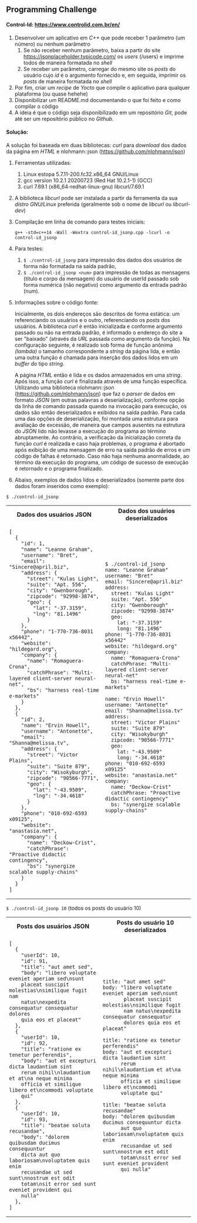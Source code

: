 ## Programming Challenge
#### Control-Id: <https://www.controlid.com.br/en/>

1. Desenvolver um aplicativo em *C++* que pode receber 1 parâmetro (um número) ou 
nenhum parâmetro
    1. Se não receber nenhum parâmetro, baixa a partir do site 
       <https://jsonplaceholder.typicode.com/> os *users* (/users) e imprime todos 
       de maneira formatada no *shell*
    2. Se receber um parâmetro, carregar do mesmo site os *posts* do usuário cujo 
       *id* é o argumento fornecido e, em seguida, imprimir os *posts* de maneira 
       formatada no *shell*
2. Por fim, criar um *recipe* de *Yocto* que compile o aplicativo para qualquer 
   plataforma (ou quase hehehe)
3. Disponibilizar um README.md documentando o que foi feito e como compilar 
   o código
4. A ideia é que o código seja disponibilizado em um repositório *Git*, pode até 
   ser um repositório público no *Github*.

#### Solução:

A solução foi baseada em duas bibliotecas: *curl* para *download* dos dados 
da página em *HTML* e nlohmann::json (<https://github.com/nlohmann/json>)

1. Ferramentas utilizadas:
    1. Linux estopa 5.7.11-200.fc32.x86_64 GNU/Linux
    2. gcc version 10.2.1 20200723 (Red Hat 10.2.1-1) (GCC)
    3. curl 7.69.1 (x86_64-redhat-linux-gnu) libcurl/7.69.1

2. A biblioteca *libcurl* pode ser instalada a partir da ferramenta da sua 
   *distro* *GNU/Linux* preferida (geralmente sob o nome de *libcurl* ou 
   *libcurl-dev*)

3. Compilação em linha de comando para testes iniciais:

    ``g++ -std=c++14 -Wall -Wextra control-id_jsonp.cpp -lcurl -o control-id_jsonp``

4. Para testes:
    1. ``$ ./control-id_jsonp`` para impressão dos dados dos usuários de forma 
       não formatada na saída padrão,
    2. ``$ ./control-id_jsonp <num>`` para impressão de todas as mensagens 
       (título e corpo da mensagem) do usuário de userId passado sob forma 
       numérica (não negativo) como argumento da entrada padrão (num).

5. Informações sobre o código fonte:

    Inicialmente, os dois endereços são descritos de forma estática: um 
    referenciando os usuários e o outro, referenciando os *posts* dos 
    usuários. A biblioteca *curl* é então inicializada e conforme argumento 
    passado ou não na entrada padrão, é informado o endereço do site a ser 
    "baixado" (através da *URL* passada como argumento da função). Na 
    configuração seguinte, é realizado sob forma de função anônima *(lambda)*
    o tamanho correspondente a *string* da página lida, e então uma outra 
    função é chamada para inserção dos dados lidos em um *buffer* do tipo 
    *string*.

    A página *HTML* então é lida e os dados armazenados em uma *string*. Após 
    isso, a função *curl* é finalizada através de uma função específica. 
    Utilizando uma biblioteca nlohmann::json (<https://github.com/nlohmann/json>) 
    que faz o *parser* de dados em formato *JSON* (em outras palavras a 
    deserialização), conforme opção da linha de comando passada quando na 
    invocação para execução, os dados são então deserializados e exibidos na 
    saída padrão. Para cada uma das opções de deserialização, foi montada uma 
    estrutura para avaliação de excessão, de maneira que campos ausentes na 
    estrutura do *JSON* lido não levasse a execução do programa ao término 
    abruptamente. Ao contrário, a verificação da inicialização correta da 
    função *curl* é realizada e caso haja problemas, o programa é abortado 
    após exibição de uma mensagem de erro na saída padrão de erros e um código 
    de falhas é retornado. Caso não haja nenhuma anormalidade, ao término da 
    execução do programa, um código de sucesso de execução é retornado e o 
    programa finalizado.

6. Abaixo, exemplos de dados lidos e deserializados (somente parte dos
   dados foram inseridos como exemplo):

```$ ./control-id_jsonp```

<table>
<tr>
<th> Dados dos usuários JSON </th>
<th> Dados dos usuários deserializados </th>
</tr>
<tr>
<td>

```
[
  {
    "id": 1,
    "name": "Leanne Graham",
    "username": "Bret",
    "email": "Sincere@april.biz",
    "address": {
      "street": "Kulas Light",
      "suite": "Apt. 556",
      "city": "Gwenborough",
      "zipcode": "92998-3874",
      "geo": {
        "lat": "-37.3159",
        "lng": "81.1496"
      }
    },
    "phone": "1-770-736-8031 x56442",
    "website": "hildegard.org",
    "company": {
      "name": "Romaguera-Crona",
      "catchPhrase": "Multi-layered client-server neural-net",
      "bs": "harness real-time e-markets"
    }
  },
  {
    "id": 2,
    "name": "Ervin Howell",
    "username": "Antonette",
    "email": "Shanna@melissa.tv",
    "address": {
      "street": "Victor Plains",
      "suite": "Suite 879",
      "city": "Wisokyburgh",
      "zipcode": "90566-7771",
      "geo": {
        "lat": "-43.9509",
        "lng": "-34.4618"
      }
    },
    "phone": "010-692-6593 x09125",
    "website": "anastasia.net",
    "company": {
      "name": "Deckow-Crist",
      "catchPhrase": "Proactive didactic contingency",
      "bs": "synergize scalable supply-chains"
    }
  }
]
```

</td>
<td>


```
$ ./control-id_jsonp 
name: "Leanne Graham"
username: "Bret"
email: "Sincere@april.biz"
address: 
  street: "Kulas Light"
  suite: "Apt. 556"
  city: "Gwenborough"
  zipcode: "92998-3874"
  geo: 
    lat: "-37.3159"
    long: "81.1496"
phone: "1-770-736-8031 x56442"
website: "hildegard.org"
company: 
  name: "Romaguera-Crona"
  catchPhrase: "Multi-layered client-server neural-net"
  bs: "harness real-time e-markets"

name: "Ervin Howell"
username: "Antonette"
email: "Shanna@melissa.tv"
address: 
  street: "Victor Plains"
  suite: "Suite 879"
  city: "Wisokyburgh"
  zipcode: "90566-7771"
  geo: 
    lat: "-43.9509"
    long: "-34.4618"
phone: "010-692-6593 x09125"
website: "anastasia.net"
company: 
  name: "Deckow-Crist"
  catchPhrase: "Proactive didactic contingency"
  bs: "synergize scalable supply-chains"









```

</td>
</tr>
</table


```$ ./control-id_jsonp 10``` (todos os posts do usuário 10)

<table>
<tr>
<th> Posts dos usuários JSON </th>
<th> Posts do usuário 10 deserializados </th>
</tr>
<tr>
<td>

```
[
  {
    "userId": 10,
    "id": 91,
    "title": "aut amet sed",
    "body": "libero voluptate eveniet aperiam sed\nsunt 
    placeat suscipit molestias\nsimilique fugit nam 
    natus\nexpedita consequatur consequatur dolores 
    quia eos et placeat"
  },
  {
    "userId": 10,
    "id": 92,
    "title": "ratione ex tenetur perferendis",
    "body": "aut et excepturi dicta laudantium sint 
    rerum nihil\nlaudantium et at\na neque minima 
    officia et similique libero et\ncommodi voluptate 
    qui"
  },
  {
    "userId": 10,
    "id": 93,
    "title": "beatae soluta recusandae",
    "body": "dolorem quibusdam ducimus consequuntur 
    dicta aut quo laboriosam\nvoluptatem quis enim 
    recusandae ut sed sunt\nnostrum est odit 
    totam\nsit error sed sunt eveniet provident qui 
    nulla"
  },
]
```

</td>
<td>


```
title: "aut amet sed"
body: "libero voluptate eveniet aperiam sed\nsunt 
       placeat suscipit molestias\nsimilique fugit 
       nam natus\nexpedita consequatur consequatur 
       dolores quia eos et placeat"

title: "ratione ex tenetur perferendis"
body: "aut et excepturi dicta laudantium sint 
      rerum nihil\nlaudantium et at\na neque minima 
      officia et similique libero et\ncommodi 
      voluptate qui"

title: "beatae soluta recusandae"
body: "dolorem quibusdam ducimus consequuntur dicta 
      aut quo laboriosam\nvoluptatem quis enim 
      recusandae ut sed sunt\nnostrum est odit 
      totam\nsit error sed sunt eveniet provident 
      qui nulla"

```

</td>
</tr>
</table

